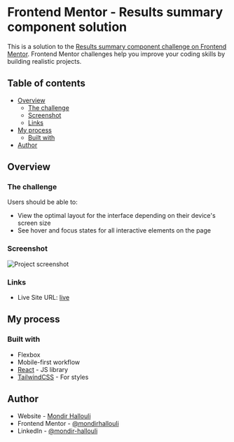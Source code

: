 # Frontend Mentor - Results summary component solution

This is a solution to the [Results summary component challenge on Frontend Mentor](https://www.frontendmentor.io/challenges/results-summary-component-CE_K6s0maV). Frontend Mentor challenges help you improve your coding skills by building realistic projects. 

## Table of contents

- [Overview](#overview)
  - [The challenge](#the-challenge)
  - [Screenshot](#screenshot)
  - [Links](#links)
- [My process](#my-process)
  - [Built with](#built-with)
- [Author](#author)

## Overview

### The challenge

Users should be able to:

- View the optimal layout for the interface depending on their device's screen size
- See hover and focus states for all interactive elements on the page

### Screenshot

![Project screenshot](./public/screenshot1.jpg)

### Links

- Live Site URL: [live](https://your-live-site-url.com)

## My process

### Built with

- Flexbox
- Mobile-first workflow
- [React](https://reactjs.dev/) - JS library
- [TailwindCSS](https://tailwindcss.com/) - For styles

## Author

- Website - [Mondir Hallouli](https://www.mh-portfolio.pages.com)
- Frontend Mentor - [@mondirhallouli](https://www.frontendmentor.io/profile/mondirhallouli)
- LinkedIn - [@mondir-hallouli](https://www.linkedin.com/in/mondir-hallouli)
